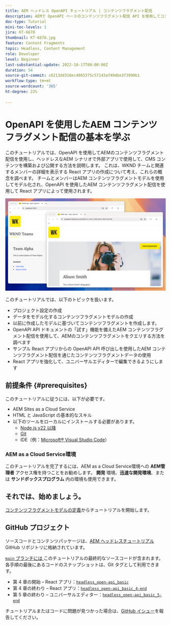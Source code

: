 ```yaml
---
title: AEM ヘッドレス OpenAPI チュートリアル | コンテンツフラグメント配信
description: AEMで OpenAPI ベースのコンテンツフラグメント配信 API を使用してコンテンツを作成および公開する方法を説明するエンドツーエンドのチュートリアルです。
doc-type: Tutorial
mini-toc-levels: 1
jira: KT-6678
thumbnail: KT-6678.jpg
feature: Content Fragments
topic: Headless, Content Management
role: Developer
level: Beginner
last-substantial-update: 2022-10-17T00:00:00Z
duration: 54
source-git-commit: c6213dd318ec4865375c57143af40dbe3f3990b1
workflow-type: tm+mt
source-wordcount: '365'
ht-degree: 22%

---
```


# OpenAPI を使用したAEM コンテンツフラグメント配信の基本を学ぶ

このチュートリアルでは、OpenAPI を使用してAEMのコンテンツフラグメント配信を使用し、ヘッドレスなAEM シナリオで外部アプリで使用して、CMS コンテンツを構築および公開する方法を説明します。 これは、WKND チームと関連するメンバーの詳細を表示する React アプリの作成について考え、これらの概念を調べます。 チームとメンバーはAEM コンテンツフラグメントモデルを使用してモデル化され、OpenAPI を使用したAEM コンテンツフラグメント配信を使用して React アプリによって使用されます。

![WKND Teams アプリ ](./assets/overview/main.png)

このチュートリアルでは、以下のトピックを扱います。

* プロジェクト設定の作成
* データをモデル化するコンテンツフラグメントモデルの作成
* 以前に作成したモデルに基づいてコンテンツフラグメントを作成します。
* OpenAPI API ドキュメントの「試す」機能を備えたAEM コンテンツフラグメント配信を使用して、AEMのコンテンツフラグメントをクエリする方法を調べます
* サンプル React アプリからの OpenAPI API 呼び出しを使用したAEM コンテンツフラグメント配信を通じたコンテンツフラグメントデータの使用
* React アプリを強化して、ユニバーサルエディターで編集できるようにします

## 前提条件 {#prerequisites}

このチュートリアルに従うには、以下が必要です。

* AEM Sites as a Cloud Service
* HTML と JavaScript の基本的なスキル
* 以下のツールをローカルにインストールする必要があります。
   * [Node.js v22 以降 ](https://nodejs.org/ja/)
   * [Git](https://git-scm.com/)
   * IDE（例：[Microsoft® Visual Studio Code](https://code.visualstudio.com/)）

### AEM as a Cloud Service環境

このチュートリアルを完了するには、AEM as a Cloud Service環境への **AEM管理者** アクセス権を持つことをお勧めします。 **開発** 環境、**迅速な開発環境**、または **サンドボックスプログラム** 内の環境も使用できます。

## それでは、始めましょう。

[コンテンツフラグメントモデルの定義](1-content-fragment-models.md)からチュートリアルを開始します。

## GitHub プロジェクト

ソースコードとコンテンツパッケージは、[AEM ヘッドレスチュートリアル ](https://github.com/adobe/aem-tutorials)GitHub リポジトリに格納されています。

[`main` ブランチには ](https://github.com/adobe/aem-tutorials/tree/main/headless/open-api/basic) このチュートリアルの最終的なソースコードが含まれます。
各手順の最後にあるコードのスナップショットは、Git タグとして利用できます。

* 第 4 章の開始 – React アプリ：[`headless_open-api_basic`](https://github.com/adobe/aem-tutorials/tree/headless_open-api_basic//headless/open-api/basic)
* 第 4 章の終わり – React アプリ：[`headless_open-api_basic_4-end`](https://github.com/adobe/aem-tutorials/tree/headless_open-api_basic_4-end//headless/open-api/basic)
* 第 5 章の終わり – ユニバーサルエディター：[`headless_open-api_basic_5-end`](https://github.com/adobe/aem-tutorials/tree/headless_open-api_basic_5-end//headless/open-api/basic)

チュートリアルまたはコードに問題が見つかった場合は、[GitHub イシュー](https://github.com/adobe/aem-tutorials/issues)を報告してください。
